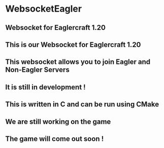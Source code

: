 # WebsocketEagler
Websocket for Eaglercraft 1.20
-
This is our Websocket for Eaglercraft 1.20
-
This websocket allows you to join Eagler and Non-Eagler Servers
-
It is still in development !
-
This is written in C and can be run using CMake
-
We are still working on the game
-
The game will come out soon !
-
